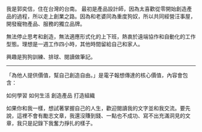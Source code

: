 我是郭奕信，住在台灣的台南。
最初是產品設計師，因為太喜歡從零開始創造產品的過程，所以走上創業之路。因為和老婆同為重度狗奴，所以共同經營汪事屋，開發寵物產品、服務的獨立品牌。

無法停止思考和創造，無法適應形式化的上下班，熱衷於遠端協作和自動化的工作型態。理想是一週工作四小時，其他時間留給自己和家人。

興趣是狗狗訓練、排球、閱讀做筆記。

---

「為他人提供價值，幫自己創造自由。」是電子報想傳達的核心價值，內容會包含：

如何學習
如何生活
創造產品
打造組織

如果你和我一樣，想試著掌握自己的人生，歡迎閱讀我的文字並和我交流。要先說，這裡不會有勵志文章，我還沒賺到錢、一點也不成功、寫不出充滿洞見的文章，我只是記錄下我奮力掙扎的樣子。